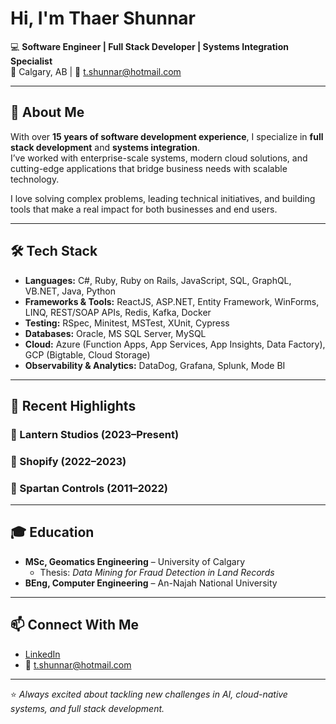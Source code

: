 # Hi, I'm Thaer Shunnar

💻 **Software Engineer | Full Stack Developer | Systems Integration Specialist**  
📍 Calgary, AB | 📧 t.shunnar@hotmail.com  

---

## 🚀 About Me
With over **15 years of software development experience**, I specialize in **full stack development** and **systems integration**.  
I’ve worked with enterprise-scale systems, modern cloud solutions, and cutting-edge applications that bridge business needs with scalable technology.  

I love solving complex problems, leading technical initiatives, and building tools that make a real impact for both businesses and end users.  

---

## 🛠️ Tech Stack
- **Languages:** C#, Ruby, Ruby on Rails, JavaScript, SQL, GraphQL, VB.NET, Java, Python  
- **Frameworks & Tools:** ReactJS, ASP.NET, Entity Framework, WinForms, LINQ, REST/SOAP APIs, Redis, Kafka, Docker  
- **Testing:** RSpec, Minitest, MSTest, XUnit, Cypress  
- **Databases:** Oracle, MS SQL Server, MySQL  
- **Cloud:** Azure (Function Apps, App Services, App Insights, Data Factory), GCP (Bigtable, Cloud Storage)  
- **Observability & Analytics:** DataDog, Grafana, Splunk, Mode BI  

---

## 🌟 Recent Highlights

### 🔹 Lantern Studios (2023–Present)

### 🔹 Shopify (2022–2023)

### 🔹 Spartan Controls (2011–2022)

---

## 🎓 Education
- **MSc, Geomatics Engineering** – University of Calgary  
  - Thesis: *Data Mining for Fraud Detection in Land Records*  
- **BEng, Computer Engineering** – An-Najah National University  

---

## 📫 Connect With Me
- [LinkedIn](https://www.linkedin.com/in/thaershunnar/)
- 📧 t.shunnar@hotmail.com  

---

⭐️ *Always excited about tackling new challenges in AI, cloud-native systems, and full stack development.*
